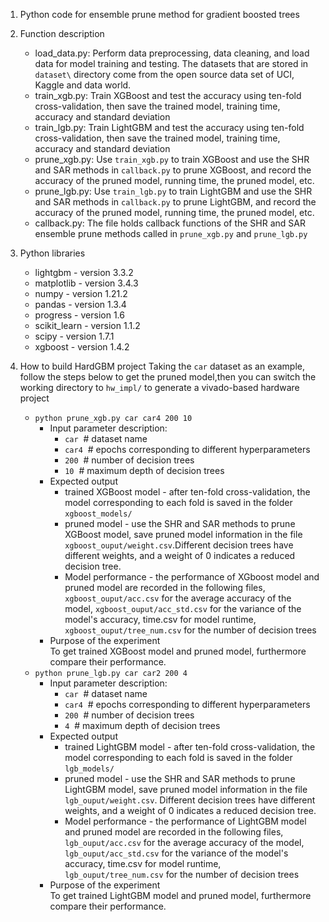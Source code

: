 1. Python code for ensemble prune method for gradient boosted trees
2. Function description
   - load_data.py: Perform data preprocessing, data cleaning, and load data for model training and testing. The datasets that are stored in `dataset\` directory come from the open source data set of UCI, Kaggle and data world.
   - train_xgb.py: Train XGBoost and test the accuracy using ten-fold cross-validation, then save the trained model, training time, accuracy and standard deviation 
   - train_lgb.py: Train LightGBM and test the accuracy using ten-fold cross-validation, then save the trained model, training time, accuracy and standard deviation 
   - prune_xgb.py: Use `train_xgb.py` to train XGBoost and use the SHR and SAR methods in `callback.py` to prune XGBoost, and record the accuracy of the pruned model, running time, the pruned model, etc.
   - prune_lgb.py: Use `train_lgb.py` to train LightGBM and use the SHR and SAR methods in `callback.py` to prune LightGBM, and record the accuracy of the pruned model, running time, the pruned model, etc.
   - callback.py: The file holds callback functions of the SHR and SAR ensemble prune methods called in `prune_xgb.py` and `prune_lgb.py`

3. Python libraries
   - lightgbm - version 3.3.2
   - matplotlib - version 3.4.3
   - numpy - version 1.21.2
   - pandas - version 1.3.4
   - progress - version 1.6
   - scikit_learn - version 1.1.2
   - scipy - version 1.7.1
   - xgboost - version 1.4.2
4. How to build HardGBM project
Taking the `car` dataset as an example, follow the steps below to get the pruned model,then you can switch the working directory to `hw_impl/` to generate a vivado-based hardware project
   - `python prune_xgb.py car car4 200 10`
      + Input parameter description:
         * `car` &nbsp;#  dataset name
         * `car4`  &nbsp;# epochs corresponding to different hyperparameters
         * `200`  &nbsp;# number of decision trees
         * `10`  &nbsp;# maximum depth of decision trees
      + Expected output
         * trained XGBoost model - after ten-fold cross-validation, the model corresponding to each fold is saved in the folder `xgboost_models/`
         * pruned model - use the SHR and SAR methods to prune XGBoost model, save pruned model information in the file `xgboost_ouput/weight.csv`.Different decision trees have different weights, and a weight of 0 indicates a reduced decision tree.
         * Model performance - the performance of XGboost model and pruned model are recorded in the following files, `xgboost_ouput/acc.csv` for the average accuracy of the model, `xgboost_ouput/acc_std.csv` for the variance of the model's accuracy, time.csv for model runtime, `xgboost_ouput/tree_num.csv` for the number of decision trees
      + Purpose of the experiment  
      To get trained XGBoost model and pruned model, furthermore compare their performance.
   - `python prune_lgb.py car car2 200 4`
       + Input parameter description:
         * `car` &nbsp;#  dataset name
         * `car4`  &nbsp;# epochs corresponding to different hyperparameters
         * `200`  &nbsp;# number of decision trees
         * `4`  &nbsp;# maximum depth of decision trees
      + Expected output
         * trained LightGBM model - after ten-fold cross-validation, the model corresponding to each fold is saved in the folder `lgb_models/`
         * pruned model - use the SHR and SAR methods to prune LightGBM model, save pruned model information in the file `lgb_ouput/weight.csv`. Different decision trees have different weights, and a weight of 0 indicates a reduced decision tree.
         * Model performance - the performance of LightGBM model and pruned model are recorded in the following files, `lgb_ouput/acc.csv` for the average accuracy of the model, `lgb_ouput/acc_std.csv` for the variance of the model's accuracy, time.csv for model runtime, `lgb_ouput/tree_num.csv` for the number of decision trees
      + Purpose of the experiment  
      To get trained LightGBM model and pruned model, furthermore compare their performance.